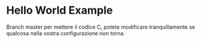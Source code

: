 # Hello World Example

Branch master per mettere il codice C, potete modificare tranquillamente se qualcosa nella vostra configurazione non torna.

